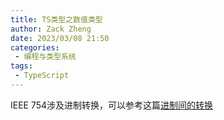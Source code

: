 ```yaml
---
title: TS类型之数值类型
author: Zack Zheng
date: 2023/03/08 21:50
categories:
 - 编程与类型系统
tags:
 - TypeScript
---
```


<simple-img src="https://gitee.com/zackzhengxy/picGallery/raw/main/imgs/TS类型之数值类型.svg" />


IEEE 754涉及进制转换，可以参考这篇[进制间的转换](../../../program/pieces/进制间的转换.md)
